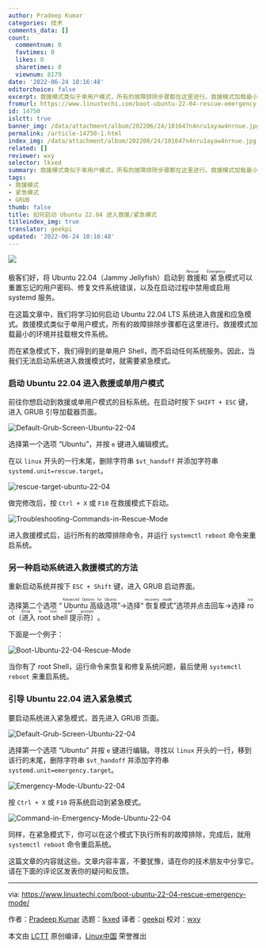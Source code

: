 ```yaml
---
author: Pradeep Kumar
categories: 技术
comments_data: []
count:
  commentnum: 0
  favtimes: 0
  likes: 0
  sharetimes: 0
  viewnum: 8179
date: '2022-06-24 10:16:48'
editorchoice: false
excerpt: 救援模式类似于单用户模式，所有的故障排除步骤都在这里进行。救援模式加载最小的环境并挂载根文件系统。
fromurl: https://www.linuxtechi.com/boot-ubuntu-22-04-rescue-emergency-mode/
id: 14750
islctt: true
banner_img: /data/attachment/album/202206/24/101647n4nru1ayaw4nrnue.jpg
permalink: /article-14750-1.html
index_img: /data/attachment/album/202206/24/101647n4nru1ayaw4nrnue.jpg.thumb.jpg
related: []
reviewer: wxy
selector: lkxed
summary: 救援模式类似于单用户模式，所有的故障排除步骤都在这里进行。救援模式加载最小的环境并挂载根文件系统。
tags:
- 救援模式
- 紧急模式
- GRUB
thumb: false
title: 如何启动 Ubuntu 22.04 进入救援/紧急模式
titleindex_img: true
translator: geekpi
updated: '2022-06-24 10:16:48'
---
```


![](/data/attachment/album/202206/24/101647n4nru1ayaw4nrnue.jpg)


极客们好，将 Ubuntu 22.04（Jammy Jellyfish）启动到<ruby> 救援 <rt>  Rescue </rt></ruby>和<ruby> 紧急 <rt>  Emergency </rt></ruby>模式可以重置忘记的用户密码、修复文件系统错误，以及在启动过程中禁用或启用 systemd 服务。


在这篇文章中，我们将学习如何启动 Ubuntu 22.04 LTS 系统进入救援和应急模式。救援模式类似于单用户模式，所有的故障排除步骤都在这里进行。救援模式加载最小的环境并挂载根文件系统。


而在紧急模式下，我们得到的是单用户 Shell，而不启动任何系统服务。因此，当我们无法启动系统进入救援模式时，就需要紧急模式。


### 启动 Ubuntu 22.04 进入救援或单用户模式


前往你想启动到救援或单用户模式的目标系统。在启动时按下 `SHIFT + ESC` 键，进入 GRUB 引导加载器页面。


![Default-Grub-Screen-Ubuntu-22-04](/data/attachment/album/202206/24/101648dyyt1prdmp0mogli.png)


选择第一个选项 “Ubuntu”，并按 `e` 键进入编辑模式。


在以 `linux` 开头的一行末尾，删除字符串 `$vt_handoff` 并添加字符串 `systemd.unit=rescue.target`。


![rescue-target-ubuntu-22-04](/data/attachment/album/202206/24/101648ow71q91s3h3w1phh.png)


做完修改后，按 `Ctrl + X` 或 `F10` 在救援模式下启动。


![Troubleshooting-Commands-in-Rescue-Mode](/data/attachment/album/202206/24/101648cb8dtgu5tggdjzdx.png)


进入救援模式后，运行所有的故障排除命令，并运行 `systemctl reboot` 命令来重启系统。


### 另一种启动系统进入救援模式的方法


重新启动系统并按下 `ESC + Shift` 键，进入 GRUB 启动界面。


选择第二个选项 “<ruby> Ubuntu 高级选项 <rt>  Advanced Options for Ubuntu </rt></ruby>”->选择“<ruby> 恢复模式 <rt>  recovery mode </rt></ruby>”选项并点击回车->选择 <ruby> root（进入 root shell 提示符） <rt>  root (Drop to root shell prompt) </rt></ruby>。


下面是一个例子：


![Boot-Ubuntu-22-04-Rescue-Mode](/data/attachment/album/202206/24/101649btt8jfi0o0gv0zrz.gif)


当你有了 root Shell，运行命令来恢复和修复系统问题，最后使用 `systemctl reboot` 来重启系统。


### 引导 Ubuntu 22.04 进入紧急模式


要启动系统进入紧急模式，首先进入 GRUB 页面。


![Default-Grub-Screen-Ubuntu-22-04](/data/attachment/album/202206/24/101648dyyt1prdmp0mogli.png)


选择第一个选项 “Ubuntu” 并按 `e` 键进行编辑。寻找以 `linux` 开头的一行，移到该行的末尾，删除字符串 `$vt_handoff` 并添加字符串 `systemd.unit=emergency.target`。


![Emergency-Mode-Ubuntu-22-04](/data/attachment/album/202206/24/101649vf8zc63f1231f3lk.png)


按 `Ctrl + X` 或 `F10` 将系统启动到紧急模式。


![Command-in-Emergency-Mode-Ubuntu-22-04](/data/attachment/album/202206/24/101649yl9dv8ba5fk9g18b.png)


同样，在紧急模式下，你可以在这个模式下执行所有的故障排除，完成后，就用 `systemctl reboot` 命令重启系统。


这篇文章的内容就这些。文章内容丰富，不要犹豫，请在你的技术朋友中分享它。请在下面的评论区发表你的疑问和反馈。




---


via: <https://www.linuxtechi.com/boot-ubuntu-22-04-rescue-emergency-mode/>


作者：[Pradeep Kumar](https://www.linuxtechi.com/author/pradeep/) 选题：[lkxed](https://github.com/lkxed) 译者：[geekpi](https://github.com/geekpi) 校对：[wxy](https://github.com/wxy)


本文由 [LCTT](https://github.com/LCTT/TranslateProject) 原创编译，[Linux中国](https://linux.cn/) 荣誉推出